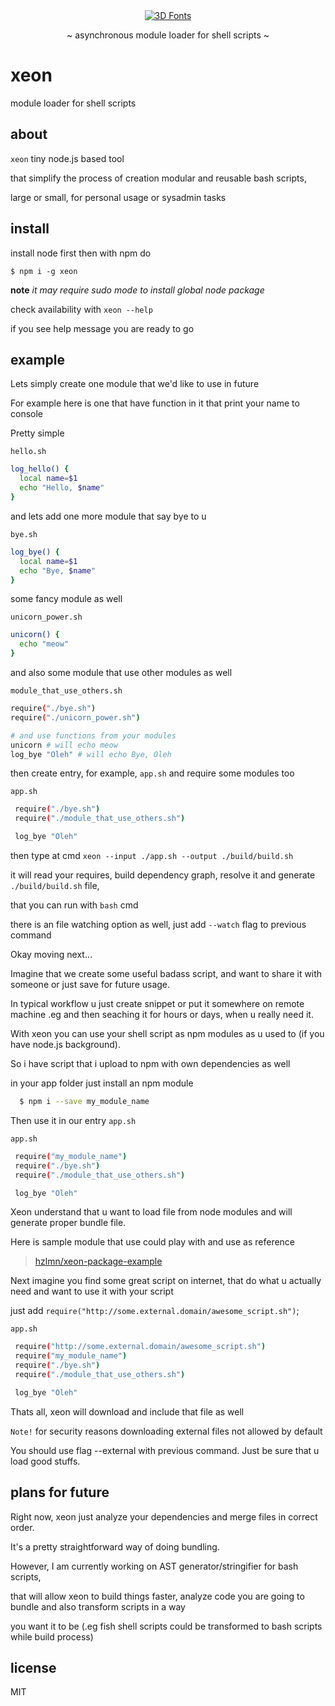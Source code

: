 <div align="center">
<a href="http://fontmeme.com/3d-fonts/"><img src="http://fontmeme.com/embed.php?text=xeon&name=cube.ttf&size=30&style_color=116111" alt="3D Fonts"></a>
<!-- <h2>~ XEON ~</h2> -->
<p>~ asynchronous module loader for shell scripts ~</p>
</div>

# xeon
module loader for shell scripts

## about
`xeon` tiny node.js based tool 

that simplify the process of creation modular and reusable bash scripts, 

large or small, for personal usage or sysadmin tasks 

## install
install node first then with npm do

```shell
$ npm i -g xeon
```

**note** *it may require sudo mode to install global node package*

check availability with `xeon --help`

if you see help message you are ready to go

## example
Lets simply create one module that we'd like to use in future

For example here is one that have function in it that print your name to console

Pretty simple

`hello.sh`
```sh
log_hello() {
  local name=$1
  echo "Hello, $name"
}
```

and lets add one more module that say bye to u

`bye.sh`
```sh
log_bye() {
  local name=$1
  echo "Bye, $name"
}
```

some fancy module as well

`unicorn_power.sh`
```sh
unicorn() {
  echo "meow"
}
```

and also some module that use other modules as well

`module_that_use_others.sh`
```sh
require("./bye.sh")
require("./unicorn_power.sh")

# and use functions from your modules
unicorn # will echo meow
log_bye "Oleh" # will echo Bye, Oleh
```

then create entry, for example, `app.sh` and require some modules too

`app.sh`
```sh
 require("./bye.sh")
 require("./module_that_use_others.sh")

 log_bye "Oleh"
```

then type at cmd `xeon --input ./app.sh --output ./build/build.sh`

it will read your requires, build dependency graph, resolve it and generate `./build/build.sh` file,

that you can run with `bash` cmd

there is an file watching option as well, just add `--watch` flag to previous command

Okay moving next...

Imagine that we create some useful badass script, and want to share it with someone or just save for future usage.

In typical workflow u just create snippet or put it somewhere on remote machine .eg and then seaching it for  hours or days, when u really need it.

With xeon you can use your shell script as npm modules as u used to (if you have node.js background).

So i have script that i upload to npm with own dependencies as well

in your app folder just install an npm module

```sh
  $ npm i --save my_module_name
```

Then use it in our entry `app.sh`

`app.sh`
```sh
 require("my_module_name")
 require("./bye.sh")
 require("./module_that_use_others.sh")

 log_bye "Oleh"
```

Xeon understand that u want to load file from node modules and will generate proper bundle file.

Here is sample module that use could play with and use as reference
> <a href="https://github.com/hzlmn/xeon-package-example">hzlmn/xeon-package-example</a>

Next imagine you find some great script on internet, that do what u actually need and want to use it with your script

just add `require("http://some.external.domain/awesome_script.sh")`;

`app.sh`
```sh
 require("http://some.external.domain/awesome_script.sh")
 require("my_module_name")
 require("./bye.sh")
 require("./module_that_use_others.sh")

 log_bye "Oleh"
```

Thats all, xeon will download and include that file as well

`Note!` for security reasons downloading external files not allowed by default 

You should use flag --external with previous command. Just be sure that u load good stuffs.


## plans for future

Right now, xeon just analyze your dependencies and merge files in correct order. 

It's a pretty straightforward way of doing bundling.

However, I am currently working on AST generator/stringifier for bash scripts,

that will allow xeon to build things faster, analyze code you are going to bundle and also transform scripts in a way

you want it to be (.eg fish shell scripts could be transformed to bash scripts while build process)

## license

MIT
